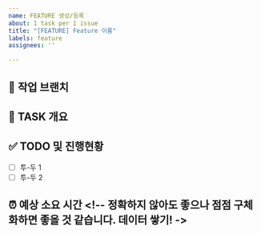 ```yaml
---
name: FEATURE 생성/등록
about: 1 task per 1 issue
title: "[FEATURE] Feature 이름"
labels: feature
assignees: ''

---
```


## 🌴 작업 브랜치 <!-- 작업하게 될 브랜치를 명시해주세요 -->

## 💼 TASK 개요 <!-- 개발할 기능에 대한 간단한 설명 작성 -->

## ✅ TODO 및 진행현황 <!-- 할 일 목록을 만들고 진행 사항 표시 -->

- [ ] 투-두 1
- [ ] 투-두 2

## ⏰ 예상 소요 시간 <!-- 정확하지 않아도 좋으나 점점 구체화하면 좋을 것 같습니다. 데이터 쌓기! ->
